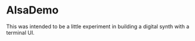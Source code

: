 # AlsaDemo
This was intended to be a little experiment in building a digital synth with a terminal UI.
